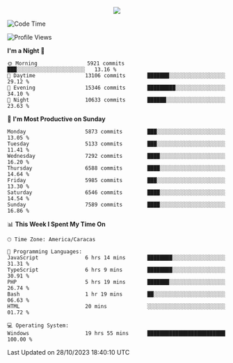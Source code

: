 <p align="center">
  <a href="http://www.github.com/thevacs">
    <img src="https://github-readme-streak-stats.herokuapp.com/?user=thevacs&stroke=ffffff&background=1c1917&ring=0891b2&fire=0891b2&currStreakNum=ffffff&currStreakLabel=0891b2&sideNums=ffffff&sideLabels=ffffff&dates=ffffff&hide_border=true" />
  </a>
</p>

<!--START_SECTION:waka-->
![Code Time](http://img.shields.io/badge/Code%20Time-1%2C822%20hrs%2024%20mins-blue)

![Profile Views](http://img.shields.io/badge/Profile%20Views-0-blue)

**I'm a Night 🦉** 

```text
🌞 Morning                5921 commits        ███░░░░░░░░░░░░░░░░░░░░░░   13.16 % 
🌆 Daytime                13106 commits       ███████░░░░░░░░░░░░░░░░░░   29.12 % 
🌃 Evening                15346 commits       █████████░░░░░░░░░░░░░░░░   34.10 % 
🌙 Night                  10633 commits       ██████░░░░░░░░░░░░░░░░░░░   23.63 % 
```
📅 **I'm Most Productive on Sunday** 

```text
Monday                   5873 commits        ███░░░░░░░░░░░░░░░░░░░░░░   13.05 % 
Tuesday                  5133 commits        ███░░░░░░░░░░░░░░░░░░░░░░   11.41 % 
Wednesday                7292 commits        ████░░░░░░░░░░░░░░░░░░░░░   16.20 % 
Thursday                 6588 commits        ████░░░░░░░░░░░░░░░░░░░░░   14.64 % 
Friday                   5985 commits        ███░░░░░░░░░░░░░░░░░░░░░░   13.30 % 
Saturday                 6546 commits        ████░░░░░░░░░░░░░░░░░░░░░   14.54 % 
Sunday                   7589 commits        ████░░░░░░░░░░░░░░░░░░░░░   16.86 % 
```


📊 **This Week I Spent My Time On** 

```text
🕑︎ Time Zone: America/Caracas

💬 Programming Languages: 
JavaScript               6 hrs 14 mins       ████████░░░░░░░░░░░░░░░░░   31.31 % 
TypeScript               6 hrs 9 mins        ████████░░░░░░░░░░░░░░░░░   30.91 % 
PHP                      5 hrs 19 mins       ███████░░░░░░░░░░░░░░░░░░   26.74 % 
Bash                     1 hr 19 mins        ██░░░░░░░░░░░░░░░░░░░░░░░   06.63 % 
HTML                     20 mins             ░░░░░░░░░░░░░░░░░░░░░░░░░   01.72 % 

💻 Operating System: 
Windows                  19 hrs 55 mins      █████████████████████████   100.00 % 
```


 Last Updated on 28/10/2023 18:40:10 UTC
<!--END_SECTION:waka-->
